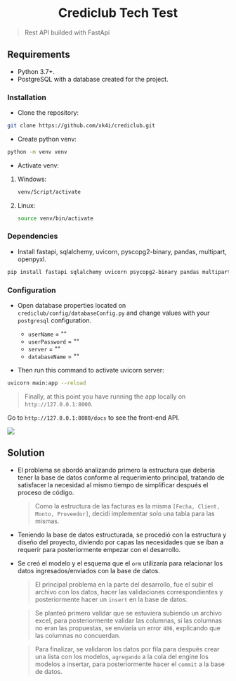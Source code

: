 <div align="center">
    <h1>Crediclub Tech Test</h1>
</div> 

> Rest API builded with FastApi  

## Requirements
- Python 3.7+.
- PostgreSQL with a database created for the project.

### Installation
- Clone the repository:
```zsh
git clone https://github.com/xk4i/crediclub.git
```
- Create python venv:
```zsh
python -m venv venv
```
- Activate venv:
1. Windows:
    ```zsh
    venv/Script/activate
    ```
2. Linux:
    ```zsh
    source venv/bin/activate
    ```

### Dependencies
- Install fastapi, sqlalchemy, uvicorn, pyscopg2-binary, pandas, multipart, openpyxl.
```zsh
pip install fastapi sqlalchemy uvicorn psycopg2-binary pandas multipart openpyxl
```

### Configuration
- Open database properties located on `crediclub/config/databaseConfig.py` and change values with your `postgresql` configuration. 

    - `userName` = ""
    - `userPassword` = ""
    - `server` = ""
    - `databaseName` = ""

- Then run this command to activate uvicorn server:
```zsh
uvicorn main:app --reload
```

> Finally, at this point you have running the app locally on `http://127.0.0.1:8000`.

Go to `http://127.0.0.1:8080/docs` to see the front-end API.

![](https://github.com/xk4i/crediclub/blob/main/screenshots/preview.PNG?raw=true)

## Solution

- El problema se abordó analizando primero la estructura que debería tener la base de datos conforme al requerimiento principal, tratando de satisfacer la necesidad al mismo tiempo de simplificar después el proceso de código.

    > Como la estructura de las facturas es la misma `[Fecha, Client, Monto, Proveedor]`, decidí implementar solo una tabla para las mismas.

- Teniendo la base de datos estructurada, se procedió con la estructura y diseño del proyecto, diviendo por capas las necesidades que se iban a requerir para posteriormente empezar con el desarrollo.
- Se creó el modelo y el esquema que el `orm` utilizaría para relacionar los datos ingresados/enviados con la base de datos.

    > El principal problema en la parte del desarrollo, fue el subir el archivo con los datos, hacer las validaciones correspondientes y posteriormente hacer un `insert` en la base de datos.

    > Se planteó primero validar que se estuviera subiendo un archivo excel, para posteriormente validar las columnas, si las columnas no eran las propuestas, se enviaría un error `406`, explicando que las columnas no concuerdan.

    > Para finalizar, se validaron los datos por fila para después crear una lista con los modelos, `agregando` a la cola del engine los modelos a insertar, para posteriormente hacer el `commit` a la base de datos.










